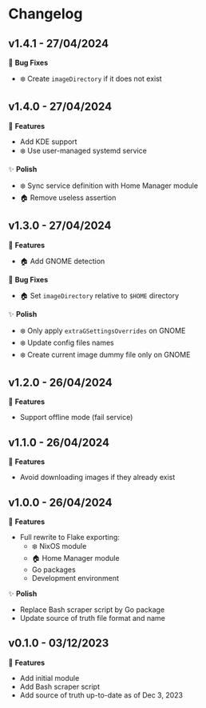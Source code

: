 # Changelog

## v1.4.1 - 27/04/2024

🐞 **Bug Fixes**

- ❄️ Create `imageDirectory` if it does not exist

## v1.4.0 - 27/04/2024

🚀 **Features**

- Add KDE support
- ❄️ Use user-managed systemd service

✨ **Polish**

- ❄️ Sync service definition with Home Manager module
- 🏠 Remove useless assertion

## v1.3.0 - 27/04/2024

🚀 **Features**

- 🏠 Add GNOME detection

🐞 **Bug Fixes**

- 🏠 Set `imageDirectory` relative to `$HOME` directory

✨ **Polish**

- ❄️ Only apply `extraGSettingsOverrides` on GNOME
- ❄️ Update config files names
- ❄️ Create current image dummy file only on GNOME

## v1.2.0 - 26/04/2024

🚀 **Features**

- Support offline mode (fail service)

## v1.1.0 - 26/04/2024

🚀 **Features**

- Avoid downloading images if they already exist

## v1.0.0 - 26/04/2024

🚀 **Features**

- Full rewrite to Flake exporting:
  - ❄️ NixOS module
  - 🏠 Home Manager module
  - Go packages
  - Development environment

✨ **Polish**

- Replace Bash scraper script by Go package
- Update source of truth file format and name

## v0.1.0 - 03/12/2023

🚀 **Features**

- Add initial module
- Add Bash scraper script
- Add source of truth up-to-date as of Dec 3, 2023
